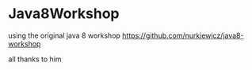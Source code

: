 # Java8Workshop
using the original java 8 workshop 
https://github.com/nurkiewicz/java8-workshop

all thanks to him 
